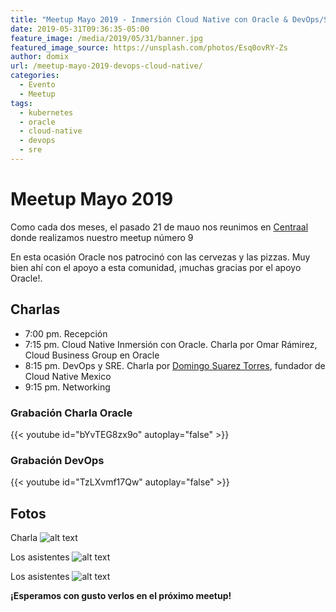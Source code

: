 ```yaml
---
title: "Meetup Mayo 2019 - Inmersión Cloud Native con Oracle & DevOps/SRE"
date: 2019-05-31T09:36:35-05:00
feature_image: /media/2019/05/31/banner.jpg
featured_image_source: https://unsplash.com/photos/Esq0ovRY-Zs
author: domix
url: /meetup-mayo-2019-devops-cloud-native/
categories:
  - Evento
  - Meetup
tags:
  - kubernetes
  - oracle
  - cloud-native
  - devops
  - sre
---
```


# Meetup Mayo 2019

Como cada dos meses, el pasado 21 de mauo nos reunimos en [Centraal][01] donde realizamos nuestro meetup número 9

En esta ocasión Oracle nos patrocinó con las cervezas y las pizzas. Muy bien ahí con el apoyo a esta comunidad, ¡muchas gracias por el apoyo Oracle!.


## Charlas

* 7:00 pm. Recepción
* 7:15 pm. Cloud Native Inmersión con Oracle. Charla por Omar Rámirez, Cloud Business Group en Oracle
* 8:15 pm. DevOps y SRE. Charla por [Domingo Suarez Torres][02], fundador de Cloud Native Mexico
* 9:15 pm. Networking


<!--
### Material de la charla


#### Presentación

De puede descargar el material desde [este repositorio en GitHub.][03]
-->

### Grabación Charla Oracle

{{< youtube id="bYvTEG8zx9o" autoplay="false" >}}

### Grabación DevOps

{{< youtube id="TzLXvmf17Qw" autoplay="false" >}}

## Fotos

Charla
![alt text][05]

Los asistentes
![alt text][04]

Los asistentes
![alt text][06]




**¡Esperamos con gusto verlos en el próximo meetup!**

[01]: http://centraal.com/
[02]: https://twitter.com/domix "Domingo Suarez en Twitter"
[03]: https://github.com/Angelorum/chaosEngineeringTalk
[04]: /media/2019/05/31/01.png "Charla"
[05]: /media/2019/05/31/02.png "Charla"
[06]: /media/2019/05/31/03.png "Charla"


